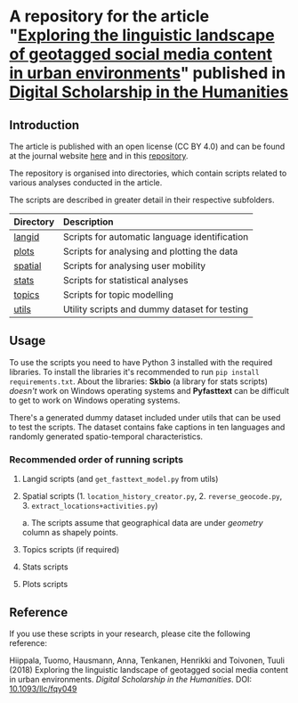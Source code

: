 # A repository for the article "[Exploring the linguistic landscape of geotagged social media content in urban environments](https://doi.org/10.1093/llc/fqy049)" published in [Digital Scholarship in the Humanities](https://academic.oup.com/dsh)

## Introduction

The article is published with an open license (CC BY 4.0) and can be found at the journal website [here](https://doi.org/10.1093/llc/fqy049) and in this [repository](hiippala-etal-2018.pdf).

The repository is organised into directories, which contain scripts related to various analyses conducted in the article.

The scripts are described in greater detail in their respective subfolders.

| Directory | Description |
| :-------- | :---------- |
| [langid](langid)   | Scripts for automatic language identification |
| [plots](plots) | Scripts for analysing and plotting the data |
| [spatial](spatial) | Scripts for analysing user mobility |
| [stats](stats) | Scripts for statistical analyses |
| [topics](topics) | Scripts for topic modelling |
| [utils](utils) | Utility scripts and dummy dataset for testing |

## Usage

To use the scripts you need to have Python 3 installed with the required libraries. To install the libraries it's recommended to run `pip install requirements.txt`. About the libraries: __Skbio__ (a library for stats scripts) _doesn't_ work on Windows operating systems and __Pyfasttext__ can be difficult to get to work on Windows operating systems.

There's a generated dummy dataset included under utils that can be used to test the scripts. The dataset contains fake captions in ten languages and randomly generated spatio-temporal characteristics. 

### Recommended order of running scripts
1. Langid scripts (and `get_fasttext_model.py` from utils)
2. Spatial scripts (1. `location_history_creator.py`, 2. `reverse_geocode.py`, 3. `extract_locations+activities.py`)

   a. The scripts assume that geographical data are under _geometry_ column as shapely points.
3. Topics scripts (if required)
4. Stats scripts
5. Plots scripts

## Reference

If you use these scripts in your research, please cite the following reference:

Hiippala, Tuomo, Hausmann, Anna, Tenkanen, Henrikki and Toivonen, Tuuli (2018) Exploring the linguistic landscape of geotagged social media content in urban environments. <i>Digital Scholarship in the Humanities</i>. DOI: [10.1093/llc/fqy049](https://doi.org/10.1093/llc/fqy049)
